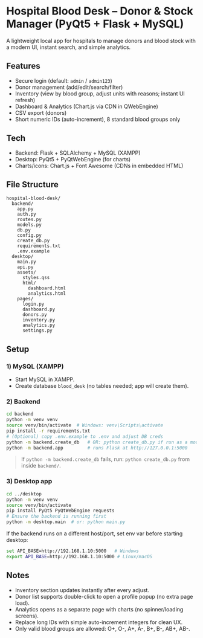 # Hospital Blood Desk – Donor & Stock Manager (PyQt5 + Flask + MySQL)

A lightweight local app for hospitals to manage donors and blood stock with a modern UI, instant search, and simple analytics.

## Features
- Secure login (default: `admin` / `admin123`)
- Donor management (add/edit/search/filter)
- Inventory (view by blood group, adjust units with reasons; instant UI refresh)
- Dashboard & Analytics (Chart.js via CDN in QWebEngine)
- CSV export (donors)
- Short numeric IDs (auto-increment), 8 standard blood groups only

## Tech
- Backend: Flask + SQLAlchemy + MySQL (XAMPP)
- Desktop: PyQt5 + PyQtWebEngine (for charts)
- Charts/icons: Chart.js + Font Awesome (CDNs in embedded HTML)

## File Structure
```
hospital-blood-desk/
  backend/
    app.py
    auth.py
    routes.py
    models.py
    db.py
    config.py
    create_db.py
    requirements.txt
    .env.example
  desktop/
    main.py
    api.py
    assets/
      styles.qss
      html/
        dashboard.html
        analytics.html
    pages/
      login.py
      dashboard.py
      donors.py
      inventory.py
      analytics.py
      settings.py
```

## Setup

### 1) MySQL (XAMPP)
- Start MySQL in XAMPP.
- Create database `blood_desk` (no tables needed; app will create them).

### 2) Backend
```bash
cd backend
python -m venv venv
source venv/bin/activate  # Windows: venv\Scripts\activate
pip install -r requirements.txt
# (Optional) copy .env.example to .env and adjust DB creds
python -m backend.create_db   # OR: python create_db.py if run as a module fails
python -m backend.app         # runs Flask at http://127.0.0.1:5000
```
> If `python -m backend.create_db` fails, run: `python create_db.py` from inside `backend/`.

### 3) Desktop app
```bash
cd ../desktop
python -m venv venv
source venv/bin/activate
pip install PyQt5 PyQtWebEngine requests
# Ensure the backend is running first
python -m desktop.main  # or: python main.py
```

If the backend runs on a different host/port, set env var before starting desktop:
```bash
set API_BASE=http://192.168.1.10:5000   # Windows
export API_BASE=http://192.168.1.10:5000 # Linux/macOS
```

## Notes
- Inventory section updates instantly after every adjust.
- Donor list supports double-click to open a profile popup (no extra page load).
- Analytics opens as a separate page with charts (no spinner/loading screens).
- Replace long IDs with simple auto-increment integers for clean UX.
- Only valid blood groups are allowed: O+, O-, A+, A-, B+, B-, AB+, AB-.
